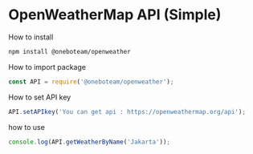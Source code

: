 # OpenWeatherMap API (Simple)

How to install

```sh
npm install @oneboteam/openweather
```

How to import package
```js
const API = require('@oneboteam/openweather');
```

How to set API key
```js
API.setAPIkey('You can get api : https://openweathermap.org/api');
```

how to use 
```js
console.log(API.getWeatherByName('Jakarta'));
```



